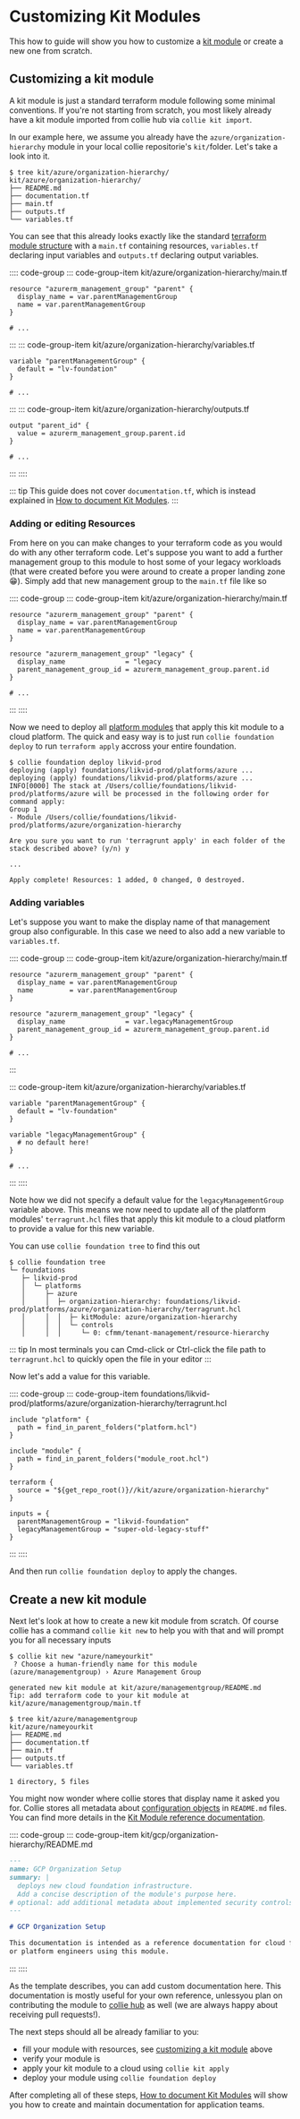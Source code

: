# Customizing Kit Modules

This how to guide will show you how to customize a [kit module](../reference/repository.md#kit-modules) or create a new one from scratch.

## Customizing a kit module

A kit module is just a standard terraform module following some minimal conventions. If you're not starting from
scratch, you most likely already have a kit module  imported from collie hub via `collie kit import`.

In our example here, we assume you already have the `azure/organization-hierarchy` module in your local collie repositorie's `kit/`folder.
Let's take a look into it.

```shellsession
$ tree kit/azure/organization-hierarchy/
kit/azure/organization-hierarchy/
├── README.md
├── documentation.tf
├── main.tf
├── outputs.tf
└── variables.tf
```

You can see that this already looks exactly like the standard [terraform module structure](https://www.terraform.io/language/modules/develop/structure) with a `main.tf` containing resources, `variables.tf` declaring input variables and `outputs.tf`
declaring output variables.

:::: code-group
::: code-group-item kit/azure/organization-hierarchy/main.tf

```hcl
resource "azurerm_management_group" "parent" {
  display_name = var.parentManagementGroup
  name = var.parentManagementGroup
}

# ...
```

:::
::: code-group-item kit/azure/organization-hierarchy/variables.tf

```hcl
variable "parentManagementGroup" {
  default = "lv-foundation"
}

# ...
```

:::
::: code-group-item kit/azure/organization-hierarchy/outputs.tf

```hcl
output "parent_id" {
  value = azurerm_management_group.parent.id
}

# ...

```

:::
::::

::: tip
This guide does not cover `documentation.tf`, which is instead explained in
[How to document Kit Modules](./how-to-document.md).
:::

### Adding or editing Resources

From here on you can make changes to your terraform code as you would do with any other terraform code.
Let's suppose you want to add a further management group to this module to host some of your legacy workloads
(that were created before you were around to create a proper landing zone 😁). Simply add that new management group
to the `main.tf` file like so

:::: code-group
::: code-group-item kit/azure/organization-hierarchy/main.tf

```hcl{6-9}
resource "azurerm_management_group" "parent" {
  display_name = var.parentManagementGroup
  name = var.parentManagementGroup
}

resource "azurerm_management_group" "legacy" {
  display_name               = "legacy
  parent_management_group_id = azurerm_management_group.parent.id
}

# ...
```

:::
::::

Now we need to deploy all [platform modules](./../reference/repository.md#platform-modules) that apply this kit module to a
cloud platform. The quick and easy way is to just run `collie foundation deploy` to run `terraform apply` accross your
entire foundation.

```shelsession
$ collie foundation deploy likvid-prod
deploying (apply) foundations/likvid-prod/platforms/azure ...
deploying (apply) foundations/likvid-prod/platforms/azure ...
INFO[0000] The stack at /Users/collie/foundations/likvid-prod/platforms/azure will be processed in the following order for command apply:
Group 1
- Module /Users/collie/foundations/likvid-prod/platforms/azure/organization-hierarchy

Are you sure you want to run 'terragrunt apply' in each folder of the stack described above? (y/n) y

...

Apply complete! Resources: 1 added, 0 changed, 0 destroyed.

```

### Adding variables

Let's suppose you want to make the display name of that management group also configurable. In this case we need to
also add a new variable to `variables.tf`.

:::: code-group
::: code-group-item kit/azure/organization-hierarchy/main.tf

```hcl{6-9}
resource "azurerm_management_group" "parent" {
  display_name = var.parentManagementGroup
  name         = var.parentManagementGroup
}

resource "azurerm_management_group" "legacy" {
  display_name               = var.legacyManagementGroup
  parent_management_group_id = azurerm_management_group.parent.id
}

# ...
```

:::

::: code-group-item kit/azure/organization-hierarchy/variables.tf

```hcl{5-7}
variable "parentManagementGroup" {
  default = "lv-foundation"
}

variable "legacyManagementGroup" {
  # no default here!
}

# ...
```

:::
::::

Note how we did not specify a default value for the `legacyManagementGroup` variable above. This means we now
need to update all of the platform modules' `terragrunt.hcl` files that apply this kit module to a cloud platform
to provide a value for this new variable.

You can use `collie foundation tree` to find this out

```shellsession{6}
$ collie foundation tree
└─ foundations
   ├─ likvid-prod
   │  └─ platforms
   │     ├─ azure
   │     │  ├─ organization-hierarchy: foundations/likvid-prod/platforms/azure/organization-hierarchy/terragrunt.hcl
   │     │  │  ├─ kitModule: azure/organization-hierarchy
   │     │  │  └─ controls
   │     │  │     └─ 0: cfmm/tenant-management/resource-hierarchy
```

::: tip
In most terminals you can Cmd-click or Ctrl-click the file path to `terragrunt.hcl` to quickly open the file in
your editor
:::

Now let's add a value for this variable.

:::: code-group
::: code-group-item foundations/likvid-prod/platforms/azure/organization-hierarchy/terragrunt.hcl

```hcl{15}
include "platform" {
  path = find_in_parent_folders("platform.hcl")
}

include "module" {
  path = find_in_parent_folders("module_root.hcl")
}

terraform {
  source = "${get_repo_root()}//kit/azure/organization-hierarchy"
}

inputs = {
  parentManagementGroup = "likvid-foundation"
  legacyManagementGroup = "super-old-legacy-stuff"
}
```

:::
::::

And then run `collie foundation deploy` to apply the changes.

## Create a new kit module

Next let's look at how to create a new kit module from scratch. Of course collie has a command `collie kit new` to help
you with that and will prompt you for all necessary inputs

```shellsession
$ collie kit new "azure/nameyourkit"
 ? Choose a human-friendly name for this module (azure/managementgroup) › Azure Management Group

generated new kit module at kit/azure/managementgroup/README.md
Tip: add terraform code to your kit module at kit/azure/managementgroup/main.tf

$ tree kit/azure/managementgroup
kit/azure/nameyourkit
├── README.md
├── documentation.tf
├── main.tf
├── outputs.tf
└── variables.tf

1 directory, 5 files
```

You might now wonder where collie stores that display name it asked you for. Collie stores all metadata
about [configuration objects](../reference/repository.md#configuration-objects) in `README.md` files. You can find
more details in the [Kit Module reference documentation](../reference/repository.md#kit-modules).

:::: code-group
::: code-group-item kit/gcp/organization-hierarchy/README.md

```md
---
name: GCP Organization Setup
summary: |
  deploys new cloud foundation infrastructure.
  Add a concise description of the module's purpose here.
# optional: add additional metadata about implemented security controls
---

# GCP Organization Setup

This documentation is intended as a reference documentation for cloud foundation
or platform engineers using this module.

```

:::
::::

As the template describes, you can add custom documentation here. This documentation is mostly useful for your own
reference, unlessyou plan on contributing the module to [collie hub](../modules/README.md) as well (we are always
 happy about receiving pull requests!).

The next steps should all be already familiar to you:

- fill your module with resources, see [customizing a kit module](#customizing-a-kit-module) above
- verify your module is
- apply your kit module to a cloud using `collie kit apply`
- deploy your module using `collie foundation deploy`

After completing all of these steps, [How to document Kit Modules](./how-to-document.md) will show you how to create
and maintain documentation for application teams.
